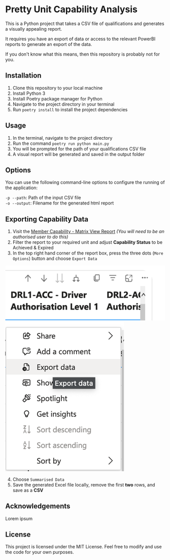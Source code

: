 # Pretty Unit Capability Analysis

This is a Python project that takes a CSV file of qualifications and generates a visually appealing report.

It requires you have an export of data or access to the relevant PowerBI reports to generate an export of the data.

If you don't know what this means, then this repository is probably not for you.

## Installation

1. Clone this repository to your local machine
2. Install Python 3
3. Install Poetry package manager for Python
4. Navigate to the project directory in your terminal
5. Run `poetry install` to install the project dependencies

## Usage

1. In the terminal, navigate to the project directory
2. Run the command `poetry run python main.py`
3. You will be prompted for the path of your qualifications CSV file
4. A visual report will be generated and saved in the output folder

## Options
You can use the following command-line options to configure the running of the application:

`-p --path`: Path of the input CSV file\
`-o --output`: Filename for the generated html report

## Exporting Capability Data

1. Visit the [Member Capability - Matrix View Report](https://app.powerbi.com/Redirect?action=OpenReport&appId=e6ca8a3a-3c51-4a52-b491-9094b5f1f279&reportObjectId=e506320e-c81a-4952-820f-057db84996cd&ctid=d131eb12-43fc-4274-a9d2-9955727fe3af&reportPage=ReportSectione6432d00508440b7a3a0&pbi_source=appShareLink&portalSessionId=869d149c-17ea-4583-9058-31348d7609c8) *(You will need to be an authorised user to do this)*
2. Filter the report to your required unit and adjust **Capability Status** to be Achieved & Expired
3. In the top right hand corner of the report box, press the three dots (`More Options`) button and choose `Export Data`

![Three Dots 'More Options](ui.png)
![Export data button](ui2.png)

4. Choose `Summarised Data`
5. Save the generated Excel file locally, remove the first **two** rows, and save as a **CSV**

## Acknowledgements

Lorem ipsum

## License

This project is licensed under the MIT License. Feel free to modify and use the code for your own purposes.
